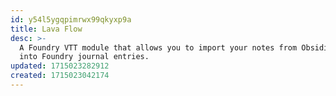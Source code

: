 ```yaml
---
id: y54l5ygqpimrwx99qkyxp9a
title: Lava Flow
desc: >-
  A Foundry VTT module that allows you to import your notes from Obsidian MD
  into Foundry journal entries. 
updated: 1715023282912
created: 1715023042174
---
```

